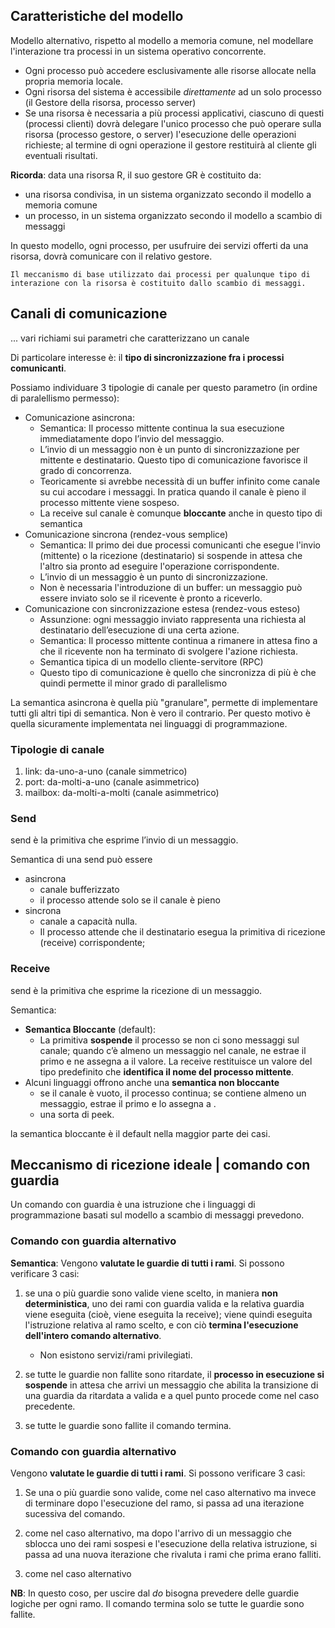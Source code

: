 ## Caratteristiche del modello
Modello alternativo, rispetto al modello a memoria comune, nel modellare l'interazione tra processi in un sistema operativo concorrente.

- Ogni processo può accedere esclusivamente alle risorse allocate nella propria memoria locale.
- Ogni risorsa del sistema è accessibile _direttamente_ ad un solo processo (il Gestore della risorsa, processo server)
- Se una risorsa è necessaria a più processi applicativi, ciascuno di questi (processi clienti) dovrà delegare l'unico processo che può operare sulla risorsa (processo gestore, o server) l'esecuzione delle operazioni richieste; al termine di ogni operazione il gestore restituirà al cliente gli eventuali risultati.

__Ricorda__: data una risorsa R, il suo gestore GR è costituito da:
- una risorsa condivisa, in un sistema organizzato secondo il modello a memoria comune
- un processo, in un sistema organizzato secondo il modello a scambio di messaggi

In questo modello, ogni processo, per usufruire dei servizi offerti da una risorsa, dovrà comunicare con il relativo gestore.
    
    Il meccanismo di base utilizzato dai processi per qualunque tipo di interazione con la risorsa è costituito dallo scambio di messaggi.

## Canali di comunicazione
... vari richiami sui parametri che caratterizzano un canale

Di particolare interesse è: il __tipo di sincronizzazione fra i processi comunicanti__.

Possiamo individuare 3 tipologie di canale per questo parametro (in ordine di paralellismo permesso):
- Comunicazione asincrona:
    - Semantica: Il processo mittente continua la sua esecuzione immediatamente dopo l’invio del messaggio.
    - L’invio di un messaggio non è un punto di sincronizzazione per mittente e destinatario. Questo tipo di comunicazione favorisce il grado di concorrenza.
    - Teoricamente si avrebbe necessità di un buffer infinito come canale su cui accodare i messaggi. In pratica quando il canale è pieno il processo mittente viene sospeso.
    - La receive sul canale è comunque __bloccante__ anche in questo tipo di semantica 
- Comunicazione sincrona (rendez-vous semplice)
    - Semantica: Il primo dei due processi comunicanti che esegue l'invio (mittente) o la ricezione (destinatario) si sospende in attesa che l'altro sia pronto ad eseguire l'operazione corrispondente.
    - L’invio di un messaggio è un punto di sincronizzazione.
    - Non è necessaria l'introduzione di un buffer: un messaggio può essere inviato solo se il ricevente è pronto a riceverlo.
- Comunicazione con sincronizzazione estesa (rendez-vous esteso)
    - Assunzione: ogni messaggio inviato rappresenta una richiesta al destinatario dell’esecuzione di una certa azione.
    - Semantica: Il processo mittente continua a rimanere in attesa fino a che il ricevente non ha terminato di svolgere l'azione richiesta.
    - Semantica tipica di un modello cliente-servitore (RPC)
    - Questo tipo di comunicazione è quello che sincronizza di più è che quindi permette il minor grado di parallelismo

La semantica asincrona è quella più "granulare", permette di implementare tutti gli altri tipi di semantica. Non è vero il contrario. Per questo motivo è quella sicuramente implementata nei linguaggi di programmazione.

### Tipologie di canale 
1. link: da-uno-a-uno (canale simmetrico)
2. port: da-molti-a-uno (canale asimmetrico)
3. mailbox: da-molti-a-molti (canale asimmetrico)

### Send 
send è la primitiva che esprime l’invio di un messaggio.

Semantica di una send può essere
- asincrona 
    - canale bufferizzato
    - il processo attende solo se il canale è pieno
- sincrona 
    - canale a capacità nulla.
    - Il processo attende che il destinatario esegua la primitiva di ricezione (receive) corrispondente;

### Receive
send è la primitiva che esprime la ricezione di un messaggio.

Semantica:
- __Semantica Bloccante__ (default):
    - La primitiva __sospende__ il processo se non ci sono messaggi sul canale; quando c’è almeno un messaggio nel canale, ne estrae il primo e ne assegna a <variabile> il valore. La receive restituisce un valore del tipo predefinito che __identifica il nome del processo mittente__.
- Alcuni linguaggi offrono anche una __semantica non bloccante__
    - se il canale è vuoto, il processo continua; se contiene almeno un messaggio, estrae il primo e lo assegna a <variabile>.
    - una sorta di peek.

la semantica bloccante è il default nella maggior parte dei casi.

## Meccanismo di ricezione ideale | comando con guardia
Un comando con guardia è una istruzione che i linguaggi di programmazione basati sul modello a scambio di messaggi prevedono.

### Comando con guardia alternativo

__Semantica__:
Vengono __valutate le guardie di tutti i rami__. Si possono verificare 3 casi:
1. se una o più guardie sono valide viene scelto, in maniera __non deterministica__, uno dei rami con guardia valida e la relativa guardia viene eseguita (cioè, viene eseguita la receive); viene quindi eseguita l'istruzione relativa al ramo scelto, e con ciò __termina l'esecuzione dell'intero comando alternativo__.
    - Non esistono servizi/rami privilegiati.

2. se tutte le guardie non fallite sono ritardate, il __processo in esecuzione si sospende__ in attesa che arrivi un messaggio che abilita la transizione di una guardia da ritardata a valida e a quel punto procede come nel caso precedente.

3. se tutte le guardie sono fallite il comando termina.

### Comando con guardia alternativo
Vengono __valutate le guardie di tutti i rami__. Si possono verificare 3 casi:
1. Se una o più guardie sono valide, come nel caso alternativo ma invece di terminare dopo l'esecuzione del ramo, si passa ad una iterazione sucessiva del comando.

2. come nel caso alternativo, ma dopo l'arrivo di un messaggio che sblocca uno dei rami sospesi e l'esecuzione della relativa istruzione, si passa ad una nuova iterazione che rivaluta i rami che prima erano falliti.

3. come nel caso alternativo

__NB__: In questo coso, per uscire dal _do_ bisogna prevedere delle guardie logiche per ogni ramo. Il comando termina solo se tutte le guardie sono fallite. 
